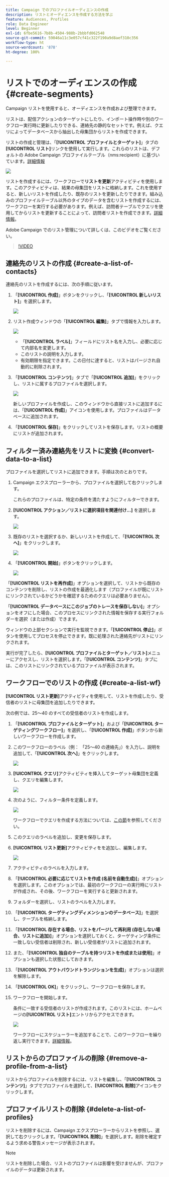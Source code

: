 ```yaml
---
title: Campaign でのプロファイルオーディエンスの作成
description: リストとオーディエンスを作成する方法を学ぶ
feature: Audiences, Profiles
role: Data Engineer
level: Beginner
exl-id: 6fbe5616-7b8b-4504-988b-2bbbfd062548
source-git-commit: 59046a11c3e057cf41c322f190a9d8aef310c356
workflow-type: ht
source-wordcount: '878'
ht-degree: 100%

---
```


# リストでのオーディエンスの作成{#create-segments}

Campaign リストを使用すると、オーディエンスを作成および整理できます。

リストは、配信アクションのターゲットにしたり、インポート操作時や別のワークフロー実行時に更新したりできる、連絡先の静的なセットです。例えば、クエリによってデータベースから抽出した母集団からリストを作成できます。

リストの作成と管理は、「**[!UICONTROL プロファイルとターゲット]**」タブの&#x200B;**[!UICONTROL リスト]**&#x200B;リンクを使用して実行します。これらのリストは、デフォルトの Adobe Campaign プロファイルテーブル（nms:recipient）に基づいています。[詳細情報](../dev/datamodel.md#ootb-profiles.md)

![](assets/list-dashboard.png)

リストを作成するには、ワークフローで&#x200B;**リストを更新**&#x200B;アクティビティを使用します。このアクティビティは、結果の母集団をリストに格納します。これを使用すると、新しいリストを作成したり、既存のリストを更新したりできます。組み込みのプロファイルテーブル以外のタイプのデータを含むリストを作成するには、ワークフローを実行する必要があります。例えば、訪問者テーブルでクエリを使用してからリストを更新することによって、訪問者リストを作成できます。[詳細情報](#create-a-list-wf)。

Adobe Campaign でのリスト管理について詳しくは、このビデオをご覧ください。

>[!VIDEO](https://video.tv.adobe.com/v/334909?quality=12)


## 連絡先のリストの作成 {#create-a-list-of-contacts}

連絡先のリストを作成するには、次の手順に従います。

1. 「**[!UICONTROL 作成]**」ボタンをクリックし、「**[!UICONTROL 新しいリスト]**」を選択します。

   ![](assets/new-list.png)

1. リスト作成ウィンドウの「**[!UICONTROL 編集]**」タブで情報を入力します。

   ![](assets/list-details.png)

   * 「**[!UICONTROL ラベル]**」フィールドにリスト名を入力し、必要に応じて内部名を変更します。
   * このリストの説明を入力します。
   * 有効期限を指定できます。この日付に達すると、リストはパージされ自動的に削除されます。


1. 「**[!UICONTROL コンテンツ]**」タブで「**[!UICONTROL 追加]**」をクリックし、リストに属するプロファイルを選択します。

   ![](assets/add-profiles-to-a-list.png)

   新しいプロファイルを作成し、このウィンドウから直接リストに追加するには、「**[!UICONTROL 作成]**」アイコンを使用します。プロファイルはデータベースに追加されます。

1. 「**[!UICONTROL 保存]**」をクリックしてリストを保存します。リストの概要にリストが追加されます。


## フィルター済み連絡先をリストに変換 {#convert-data-to-a-list}

プロファイルを選択してリストに追加できます。手順は次のとおりです。

1. Campaign エクスプローラーから、プロファイルを選択して右クリックします。

   これらのプロファイルは、特定の条件を満たすようにフィルターできます。

1. **[!UICONTROL アクション／リストに選択項目を関連付け...]** を選択します。

   ![](assets/add-selection-to-a-list.png)

1. 既存のリストを選択するか、新しいリストを作成して、「**[!UICONTROL 次へ]**」をクリックします。

   ![](assets/select-the-list.png)

1. 「**[!UICONTROL 開始]**」ボタンをクリックします。

   ![](assets/record-a-list.png)

「**[!UICONTROL リストを再作成]**」オプションを選択して、リストから既存のコンテンツを削除し、リストの作成を最適化します（プロファイルが既にリストにリンクされているかどうかを確認するためのクエリは必要ありません）。

「**[!UICONTROL データベースにこのジョブのトレースを保存しない]**」オプションをオフにした場合、このプロセスにリンクされた情報を保存する実行フォルダーを選択（または作成）できます。

ウィンドウの上部セクションで実行を監視できます。「**[!UICONTROL 停止]**」ボタンを使用してプロセスを停止できます。既に処理された連絡先がリストにリンクされます。

実行が完了したら、**[!UICONTROL プロファイルとターゲット／リスト]**&#x200B;メニューにアクセスし、リストを選択します。「**[!UICONTROL コンテンツ]**」タブには、このリストにリンクされているプロファイルが表示されます。


## ワークフローでのリストの作成  {#create-a-list-wf}

**[!UICONTROL リスト更新]**&#x200B;アクティビティを使用して、リストを作成したり、受信者のリストに母集団を追加したりできます。

次の例では、25～40 のすべての受信者のリストを作成します。

1. 「**[!UICONTROL プロファイルとターゲット]**」および「**[!UICONTROL ターゲティングワークフロー]**」を選択し、「**[!UICONTROL 作成]**」ボタンから新しいワークフローを作成します。
1. このワークフローのラベル（例： 「25～40 の連絡先」）を入力し、説明を追加して、「**[!UICONTROL 次へ]**」をクリックします。

   ![](assets/targeting-wf-sample.png)

1. **[!UICONTROL クエリ]**&#x200B;アクティビティを挿入してターゲット母集団を定義し、クエリを編集します。

   ![](assets/targeting-wf-edit-query.png)

1. 次のように、フィルター条件を定義します。

   ![](assets/targeting-wf-age-filter.png)

   ワークフローでクエリを作成する方法については、[この節](https://experienceleague.adobe.com/docs/campaign/automation/workflows/wf-activities/targeting-activities/query.html?lang=ja)を参照してください。

1. このクエリのラベルを追加し、変更を保存します。
1. **[!UICONTROL リスト更新]**&#x200B;アクティビティをを追加し、編集します。

   ![](assets/list-update-activity.png)

1. アクティビティのラベルを入力します。
1. 「**[!UICONTROL 必要に応じてリストを作成 (名前を自動生成)]**」オプションを選択します。このオプションでは、最初のワークフローの実行時にリストが作成され、その後、ワークフローを実行すると更新されます。
1. フォルダーを選択し、リストのラベルを入力します。
1. 「**[!UICONTROL ターゲティングディメンションのデータベース]**」を選択し、テーブルを格納します。
1. 「**[!UICONTROL 存在する場合、リストをパージして再利用 (存在しない場合、リストに追加)]**」オプションを選択しておくと、ターゲティング条件に一致しない受信者は削除され、新しい受信者がリストに追加されます。
1. また、「**[!UICONTROL 独自のテーブルを持つリストを作成または使用]**」オプションも選択した状態にしておきます。
1. 「**[!UICONTROL アウトバウンドトランジションを生成]**」オプションは選択を解除します。
1. 「**[!UICONTROL OK]**」をクリックし、ワークフローを保存します。
1. ワークフローを開始します。

   条件に一致する受信者のリストが作成されます。このリストには、ホームページの&#x200B;**[!UICONTROL リスト]**&#x200B;エントリからアクセスできます。

   ![](assets/access-new-list.png)

   ワークフローにスケジューラーを追加することで、このワークフローを繰り返し実行できます。[詳細情報](https://experienceleague.adobe.com/docs/campaign/automation/workflows/wf-activities/flow-control-activities/scheduler.html?lang=ja)。

## リストからのプロファイルの削除 {#remove-a-profile-from-a-list}

リストからプロファイルを削除するには、リストを編集し、「**[!UICONTROL コンテンツ]**」タブでプロファイルを選択して、**[!UICONTROL 削除]**&#x200B;アイコンをクリックします。

## プロファイルリストの削除 {#delete-a-list-of-profiles}

リストを削除するには、Campaign エクスプローラーからリストを参照し、選択して右クリックします。「**[!UICONTROL 削除]**」を選択します。削除を確定するよう求める警告メッセージが表示されます。

>[!NOTE]
>
>リストを削除した場合、リストのプロファイルは影響を受けませんが、プロファイルのデータは更新されます。
